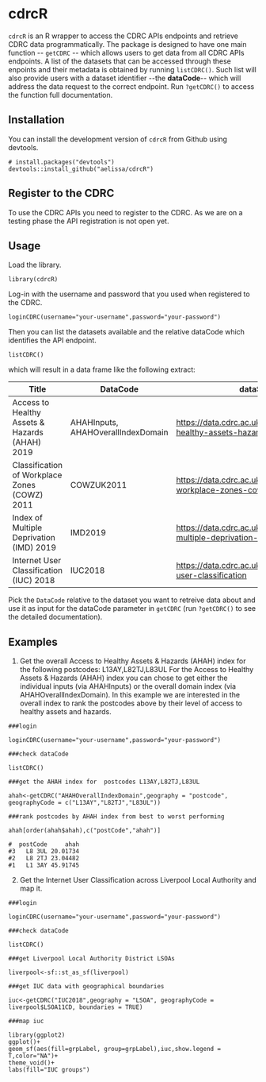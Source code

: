 # cdrcR

```cdrcR``` is an R wrapper to access the CDRC APIs endpoints and retrieve CDRC data programmatically. 
The package is designed to have one main function -- ```getCDRC``` -- which allows users to get data from all CDRC APIs endpoints. 
A list of the datasets that can be accessed through these enpoints and their metadata is obtained by running ```listCDRC()```. Such list will also provide users with a dataset identifier --the **dataCode**-- which will address the data request to the correct endpoint. Run ```?getCDRC()``` to access the function full documentation.

## Installation

You can install the development version of ```cdrcR``` from Github using devtools.

```
# install.packages("devtools")
devtools::install_github("aelissa/cdrcR")

```

## Register to the CDRC

To use the CDRC APIs you need to register to the CDRC. 
As we are on a testing phase the API registration is not open yet.

##  Usage 

Load the library.
```
library(cdrcR)
```
Log-in with the username and password that you used when registered to the CDRC.

```
loginCDRC(username="your-username",password="your-password")
```
Then you can list the datasets available and the relative dataCode which identifies the API endpoint.

```
listCDRC()

```
which  will result in a data frame like the following extract:

|	Title 	|	DataCode  | dataSetURL | GeographicalCoverage | GeographyLevel	|
|-----------------------------|--------------------------------|--------------------------------------------------------------------------|--------------------|---------|							
| Access to Healthy Assets & Hazards (AHAH) 2019  |      AHAHInputs, AHAHOverallIndexDomain |  https://data.cdrc.ac.uk/dataset/access-healthy-assets-hazards-ahah    |     GreatBritain     |      LSOA         |                    
 |Classification of Workplace Zones (COWZ) 2011    |     	COWZUK2011 | https://data.cdrc.ac.uk/dataset/classification-workplace-zones-cowz     |   UnitedKingdom      |       WZ |                             
|Index of Multiple Deprivation (IMD) 2019           |                        IMD2019 | https://data.cdrc.ac.uk/dataset/index-multiple-deprivation-imd       | UnitedKingdom      |     LSOA                                  
| Internet User Classification (IUC) 2018        |                           IUC2018 |  https://data.cdrc.ac.uk/dataset/internet-user-classification      |   GreatBritain     |      LSOA |


Pick the ```DataCode``` relative to the dataset you want to retreive data about and use it as input for the dataCode parameter in ```getCDRC``` (run ```?getCDRC()``` to see the detailed documentation). 

## Examples

1. Get the overall Access to Healthy Assets & Hazards (AHAH) index for the following postcodes: L13AY,L82TJ,L83UL
For the Access to Healthy Assets & Hazards (AHAH) index you can chose to get either the individual inputs (via AHAHInputs) or the overall domain index (via AHAHOverallIndexDomain).  In this example we are interested in the overall index to rank the postcodes above by their level of access to healthy assets and hazards.

```
###login

loginCDRC(username="your-username",password="your-password")

###check dataCode

listCDRC()

###get the AHAH index for  postcodes L13AY,L82TJ,L83UL

ahah<-getCDRC("AHAHOverallIndexDomain",geography = "postcode", geographyCode = c("L13AY","L82TJ","L83UL"))

###rank postcodes by AHAH index from best to worst performing

ahah[order(ahah$ahah),c("postCode","ahah")]

#  postCode     ahah
#3   L8 3UL 20.01734
#2   L8 2TJ 23.04482
#1   L1 3AY 45.91745

```


2. Get the Internet User Classification across Liverpool Local Authority and map it.

```
###login

loginCDRC(username="your-username",password="your-password")

###check dataCode

listCDRC()

###get Liverpool Local Authority District LSOAs  

liverpool<-sf::st_as_sf(liverpool)

###get IUC data with geographical boundaries

iuc<-getCDRC("IUC2018",geography = "LSOA", geographyCode = liverpool$LSOA11CD, boundaries = TRUE)

###map iuc

library(ggplot2)
ggplot()+
geom_sf(aes(fill=grpLabel, group=grpLabel),iuc,show.legend = T,color="NA")+
theme_void()+
labs(fill="IUC groups")

```
